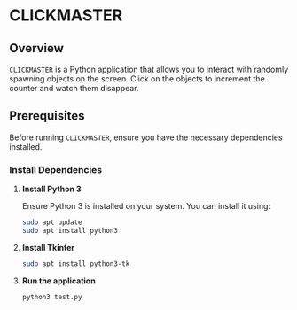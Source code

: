 # CLICKMASTER

## Overview

`CLICKMASTER` is a Python application that allows you to interact with randomly spawning objects on the screen. Click on the objects to increment the counter and watch them disappear. 

## Prerequisites

Before running `CLICKMASTER`, ensure you have the necessary dependencies installed. 

### Install Dependencies

1. **Install Python 3**

   Ensure Python 3 is installed on your system. You can install it using:
   ```bash
   sudo apt update
   sudo apt install python3


2. **Install Tkinter**

   ```bash
   sudo apt install python3-tk

3. **Run the application**

    ```bash
    python3 test.py